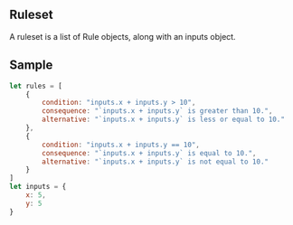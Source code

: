 ## Ruleset
A ruleset is a list of Rule objects, along with an inputs object.

## Sample
```Javascript
let rules = [
    {
        condition: "inputs.x + inputs.y > 10",
        consequence: "`inputs.x + inputs.y` is greater than 10.",
        alternative: "`inputs.x + inputs.y` is less or equal to 10."
    },
    {
        condition: "inputs.x + inputs.y == 10",
        consequence: "`inputs.x + inputs.y` is equal to 10.",
        alternative: "`inputs.x + inputs.y` is not equal to 10."
    }
]
let inputs = {
    x: 5,
    y: 5
}
```